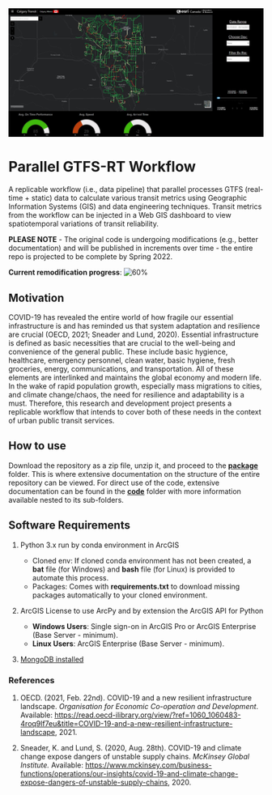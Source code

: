 <img src='/img/dashboard_transit.JPG' width='1000'/>

# Parallel GTFS-RT Workflow
A replicable workflow (i.e., data pipeline) that parallel processes GTFS (real-time + static) data to calculate various transit metrics using Geographic Information Systems (GIS) and data engineering techniques. Transit metrics from the workflow can be injected in a Web GIS dashboard to view spatiotemporal variations of transit reliability. 

**PLEASE NOTE** - The original code is undergoing modifications (e.g., better documentation) and will be published in increments over time - the entire repo is projected to be complete by Spring 2022. 

**Current remodification progress**: ![60%](https://progress-bar.dev/60)

## Motivation
COVID-19 has revealed the entire world of how fragile our essential infrastructure is and has reminded us that system adaptation and resilience are crucial (OECD, 2021; Sneader and Lund, 2020). Essential infrastructure is defined as basic necessities that are crucial to the well-being and convenience of the general public. These include basic hygience, healthcare, emergency personnel, clean water, basic hygiene, fresh groceries, energy, communications, and transportation. All of these elements are interlinked and maintains the global economy and modern life. In the wake of rapid population growth, especially mass migrations to cities, and climate change/chaos, the need for resilience and adaptability is a must. Therefore, this research and development project presents a replicable workflow that intends to cover both of these needs in the context of urban public transit services.

## How to use
Download the repository as a zip file, unzip it, and proceed to the [**package**](/package) folder. This is where extensive documentation on the structure of the entire repository can be viewed. For direct use of the code, extensive documentation can be found in the [**code**](/package/code) folder with more information available nested to its sub-folders. 


## Software Requirements
1) Python 3.x run by conda environment in ArcGIS 
   - Cloned env: If cloned conda environment has not been created, a **bat** file (for Windows) and **bash** file (for Linux) is provided to automate this process.
   - Packages: Comes with **requirements.txt** to download missing packages automatically to your cloned environment. 
  
2) ArcGIS License to use ArcPy and by extension the ArcGIS API for Python
   - **Windows Users**: Single sign-on in ArcGIS Pro or ArcGIS Enterprise (Base Server - minimum). 
   - **Linux Users**: ArcGIS Enterprise (Base Server - minimum). 
   
3) [MongoDB installed](https://docs.mongodb.com/manual/installation/) 


 
### References
1. OECD. (2021, Feb. 22nd). COVID-19 and a new resilient infrastructure landscape. *Organisation for Economic Co-operation and  Development*. Available: https://read.oecd-ilibrary.org/view/?ref=1060_1060483-4roq9lf7eu&title=COVID-19-and-a-new-resilient-infrastructure-landscape, 2021.

2. Sneader, K. and Lund, S. (2020, Aug. 28th). COVID-19 and climate change expose dangers of unstable supply chains. *McKinsey Global Institute.* Available: https://www.mckinsey.com/business-functions/operations/our-insights/covid-19-and-climate-change-expose-dangers-of-unstable-supply-chains, 2020. 
